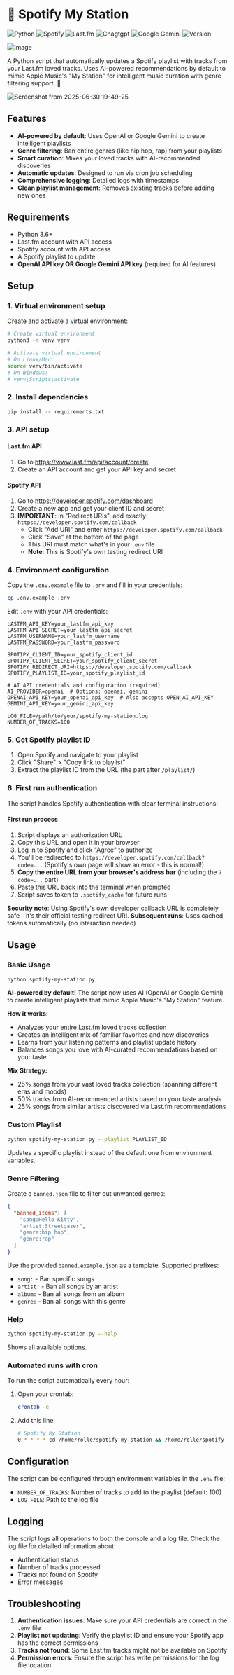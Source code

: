 # 🎵 Spotify My Station

![Python](https://img.shields.io/badge/python-3670A0?style=for-the-badge&logo=python&logoColor=ffdd54) ![Spotify](https://img.shields.io/badge/Spotify-1DB954?style=for-the-badge&logo=spotify&logoColor=white) ![Last.fm](https://img.shields.io/badge/last.fm-D51007?style=for-the-badge&logo=last.fm&logoColor=white) ![Chagtgpt](https://img.shields.io/badge/OpenAI-74aa9c?style=for-the-badge&logo=openai&logoColor=white) ![Google Gemini](https://img.shields.io/badge/Google%20Gemini-4285F4?style=for-the-badge&logo=google&logoColor=white) ![Version](https://img.shields.io/badge/version-1.6.0-blue?style=for-the-badge)

![image](https://github.com/user-attachments/assets/6c3e1c17-483e-450f-ae59-60564c69548b)

A Python script that automatically updates a Spotify playlist with tracks from your Last.fm loved tracks. Uses AI-powered recommendations by default to mimic Apple Music's "My Station" for intelligent music curation with genre filtering support. 🔄

![Screenshot from 2025-06-30 19-49-25](https://github.com/user-attachments/assets/38b60f90-2725-4b56-9897-e644b5df7d1b)

## Features

- **AI-powered by default**: Uses OpenAI or Google Gemini to create intelligent playlists
- **Genre filtering**: Ban entire genres (like hip hop, rap) from your playlists
- **Smart curation**: Mixes your loved tracks with AI-recommended discoveries
- **Automatic updates**: Designed to run via cron job scheduling
- **Comprehensive logging**: Detailed logs with timestamps
- **Clean playlist management**: Removes existing tracks before adding new ones

## Requirements

- Python 3.6+
- Last.fm account with API access
- Spotify account with API access
- A Spotify playlist to update
- **OpenAI API key OR Google Gemini API key** (required for AI features)

## Setup

### 1. Virtual environment setup

Create and activate a virtual environment:

```bash
# Create virtual environment
python3 -m venv venv

# Activate virtual environment
# On Linux/Mac:
source venv/bin/activate
# On Windows:
# venv\Scripts\activate
```

### 2. Install dependencies

```bash
pip install -r requirements.txt
```

### 3. API setup

#### Last.fm API

1. Go to https://www.last.fm/api/account/create
2. Create an API account and get your API key and secret

#### Spotify API

1. Go to https://developer.spotify.com/dashboard
2. Create a new app and get your client ID and secret
3. **IMPORTANT**: In "Redirect URIs", add exactly: `https://developer.spotify.com/callback`
   - Click "Add URI" and enter `https://developer.spotify.com/callback`
   - Click "Save" at the bottom of the page
   - This URI must match what's in your `.env` file
   - **Note**: This is Spotify's own testing redirect URI

### 4. Environment configuration

Copy the `.env.example` file to `.env` and fill in your credentials:

```bash
cp .env.example .env
```

Edit `.env` with your API credentials:

```env
LASTFM_API_KEY=your_lastfm_api_key
LASTFM_API_SECRET=your_lastfm_api_secret
LASTFM_USERNAME=your_lastfm_username
LASTFM_PASSWORD=your_lastfm_password

SPOTIPY_CLIENT_ID=your_spotify_client_id
SPOTIPY_CLIENT_SECRET=your_spotify_client_secret
SPOTIPY_REDIRECT_URI=https://developer.spotify.com/callback
SPOTIFY_PLAYLIST_ID=your_spotify_playlist_id

# AI API credentials and configuration (required)
AI_PROVIDER=openai  # Options: openai, gemini
OPENAI_API_KEY=your_openai_api_key  # Also accepts OPEN_AI_API_KEY
GEMINI_API_KEY=your_gemini_api_key

LOG_FILE=/path/to/your/spotify-my-station.log
NUMBER_OF_TRACKS=100
```

### 5. Get Spotify playlist ID

1. Open Spotify and navigate to your playlist
2. Click "Share" > "Copy link to playlist"
3. Extract the playlist ID from the URL (the part after `/playlist/`)

### 6. First run authentication

The script handles Spotify authentication with clear terminal instructions:

#### First run process

1. Script displays an authorization URL
2. Copy this URL and open it in your browser
3. Log in to Spotify and click "Agree" to authorize
4. You'll be redirected to `https://developer.spotify.com/callback?code=...` (Spotify's own page will show an error - this is normal!)
5. **Copy the entire URL from your browser's address bar** (including the `?code=...` part)
6. Paste this URL back into the terminal when prompted
7. Script saves token to `.spotify_cache` for future runs

**Security note**: Using Spotify's own developer callback URL is completely safe - it's their official testing redirect URI.
**Subsequent runs**: Uses cached tokens automatically (no interaction needed)

## Usage

### Basic Usage

```bash
python spotify-my-station.py
```

**AI-powered by default!** The script now uses AI (OpenAI or Google Gemini) to create intelligent playlists that mimic Apple Music's "My Station" feature.

**How it works:**
- Analyzes your entire Last.fm loved tracks collection 
- Creates an intelligent mix of familiar favorites and new discoveries
- Learns from your listening patterns and playlist update history
- Balances songs you love with AI-curated recommendations based on your taste

**Mix Strategy:**
- 25% songs from your vast loved tracks collection (spanning different eras and moods)
- 50% tracks from AI-recommended artists based on your taste analysis
- 25% songs from similar artists discovered via Last.fm recommendations

### Custom Playlist

```bash
python spotify-my-station.py --playlist PLAYLIST_ID
```
Updates a specific playlist instead of the default one from environment variables.

### Genre Filtering

Create a `banned.json` file to filter out unwanted genres:

```json
{
  "banned_items": [
    "song:Hello Kitty",
    "artist:Streetgazer", 
    "genre:hip hop",
    "genre:rap"
  ]
}
```

Use the provided `banned.example.json` as a template. Supported prefixes:
- `song:` - Ban specific songs
- `artist:` - Ban all songs by an artist
- `album:` - Ban all songs from an album
- `genre:` - Ban all songs with this genre

### Help

```bash
python spotify-my-station.py --help
```
Shows all available options.

### Automated runs with cron

To run the script automatically every hour:

1. Open your crontab:
   ```bash
   crontab -e
   ```

2. Add this line:
   ```bash
   # Spotify My Station
   0 * * * * cd /home/rolle/spotify-my-station && /home/rolle/spotify-my-station/venv/bin/python spotify-my-station.py --playlist xxxxxxxxxxx >> /dev/null 2>&1
   ```

## Configuration

The script can be configured through environment variables in the `.env` file:

- `NUMBER_OF_TRACKS`: Number of tracks to add to the playlist (default: 100)
- `LOG_FILE`: Path to the log file

## Logging

The script logs all operations to both the console and a log file. Check the log file for detailed information about:
- Authentication status
- Number of tracks processed
- Tracks not found on Spotify
- Error messages

## Troubleshooting

1. **Authentication issues**: Make sure your API credentials are correct in the `.env` file
2. **Playlist not updating**: Verify the playlist ID and ensure your Spotify app has the correct permissions
3. **Tracks not found**: Some Last.fm tracks might not be available on Spotify
4. **Permission errors**: Ensure the script has write permissions for the log file location
